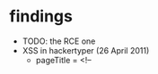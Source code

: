 # findings
* TODO: the RCE one
* XSS in hackertyper (26 April 2011)
  * pageTitle = </TITLE><SCRIPT> alert(2)</SCRIPT><!–
